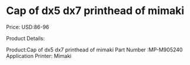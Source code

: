# Cap of dx5 dx7 printhead of mimaki

Price: USD:86-96

Product Details:

Product:Cap of dx5 dx7 printhead of mimaki
Part Number :MP-M905240
Application Printer: Mimaki